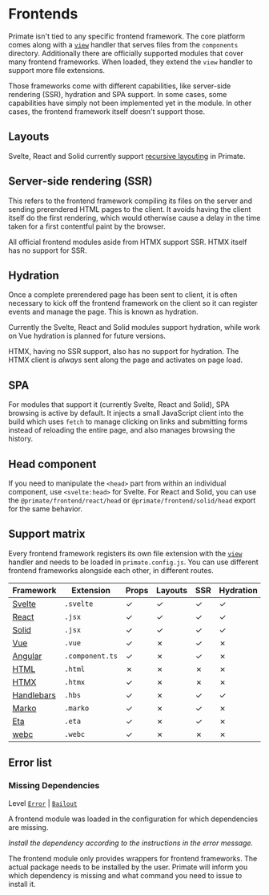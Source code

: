 # Frontends

Primate isn't tied to any specific frontend framework. The core platform comes
along with a [`view`][view] handler that serves files from the `components`
directory. Additionally there are officially supported modules that cover many
frontend frameworks. When loaded, they extend the `view` handler to support
more file extensions.

Those frameworks come with different capabilities, like server-side rendering
(SSR), hydration and SPA support. In some cases, some capabilities have simply
not been implemented yet in the module. In other cases, the frontend framework
itself doesn't support those.

## Layouts

Svelte, React and Solid currently support [recursive layouting][Layouts] in
Primate.

## Server-side rendering (SSR)

This refers to the frontend framework compiling its files on the server and
sending prerendered HTML pages to the client. It avoids having the client
itself do the first rendering, which would otherwise cause a delay in the time
taken for a first contentful paint by the browser.

All official frontend modules aside from HTMX support SSR. HTMX itself has no
support for SSR.

## Hydration

Once a complete prerendered page has been sent to client, it is often necessary
to kick off the frontend framework on the client so it can register events and
manage the page. This is known as hydration.

Currently the Svelte, React and Solid modules support hydration, while work on
Vue hydration is planned for future versions.

HTMX, having no SSR support, also has no support for hydration. The HTMX client
is *always* sent along the page and activates on page load.

## SPA

For modules that support it (currently Svelte, React and Solid), SPA browsing
is active by default. It injects a small JavaScript client into the build which
uses `fetch` to manage clicking on links and submitting forms instead of
reloading the entire page, and also manages browsing the history.

## Head component

If you need to manipulate the `<head>` part from within an individual
component, use `<svelte:head>` for Svelte. For React and Solid, you can use the
`@primate/frontend/react/head` or `@primate/frontend/solid/head` export for
the same behavior.

## Support matrix

Every frontend framework registers its own file extension with the
[`view`][view] handler and needs to be loaded in `primate.config.js`. You can
use different frontend frameworks alongside each other, in different routes.

|Framework   |Extension      |Props|Layouts|SSR|Hydration|SPA|Head|I18N|
|------------|---------------|-----|-------|---|---------|---|----|----|
|[Svelte]    |`.svelte`      |✓    |✓      |✓  |✓        |✓  |✓   |✓   |
|[React]     |`.jsx`         |✓    |✓      |✓  |✓        |✓  |✓   |✓   |
|[Solid]     |`.jsx`         |✓    |✓      |✓  |✓        |✓  |✓   |✓   |
|[Vue]       |`.vue`         |✓    |✗      |✓  |✗        |✗  |✗   |✗   |
|[Angular]   |`.component.ts`|✓    |✗      |✓  |✗        |✗  |✗   |✗   |
|[HTML]      |`.html`        |✗    |✗      |✗  |✗        |✗  |✗   |✗   |
|[HTMX]      |`.htmx`        |✓    |✗      |✗  |✗        |✗  |✗   |✗   |
|[Handlebars]|`.hbs`         |✓    |✗      |✓  |✓        |✗  |✗   |✗   |
|[Marko]     |`.marko`       |✓    |✗      |✓  |✗        |✗  |✗   |✗   |
|[Eta]       |`.eta`         |✓    |✗      |✓  |✗        |✗  |✗   |✗   |
|[webc]      |`.webc`        |✓    |✗      |✗  |✗        |✗  |✗   |✗   |

## Error list

### Missing Dependencies

Level [`Error`][error] | [`Bailout`][bailout]

A frontend module was loaded in the configuration for which dependencies are
missing.

*Install the dependency according to the instructions in the error message.*

The frontend module only provides wrappers for frontend frameworks. The actual
package needs to be installed by the user. Primate will inform you which
dependency is missing and what command you need to issue to install it.

[view]: /guide/responses#view
[Svelte]: /modules/svelte
[React]: /modules/react
[Solid]: /modules/solid
[Vue]: /modules/vue
[Angular]: /modules/angular
[HTML]: /modules/html
[HTMX]: /modules/htmx
[Handlebars]: /modules/handlebars
[Marko]: /modules/marko
[Eta]: /modules/eta
[webc]: /modules/webc
[Layouts]: /guide/layouts
[I18N]: /modules/i18n
[bailout]: /guide/logging#bailout
[error]: /guide/logging#error
